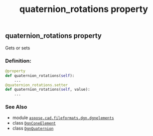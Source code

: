 ﻿---
title: quaternion_rotations property
second_title: Aspose.CAD for Python via .NET API References
description: 
type: docs
weight: 70
url: /aspose.cad.fileformats.dgn.dgnelements/dgnconeelement/quaternion_rotations/
is_root: false
---

## quaternion_rotations property


Gets or sets
### Definition:
```python
@property
def quaternion_rotations(self):
    ...
@quaternion_rotations.setter
def quaternion_rotations(self, value):
    ...
```

### See Also
* module [`aspose.cad.fileformats.dgn.dgnelements`](../../)
* class [`DgnConeElement`](/cad/python-net/aspose.cad.fileformats.dgn.dgnelements/dgnconeelement)
* class [`DgnQuaternion`](/cad/python-net/aspose.cad.fileformats.dgn.dgntransform/dgnquaternion)
